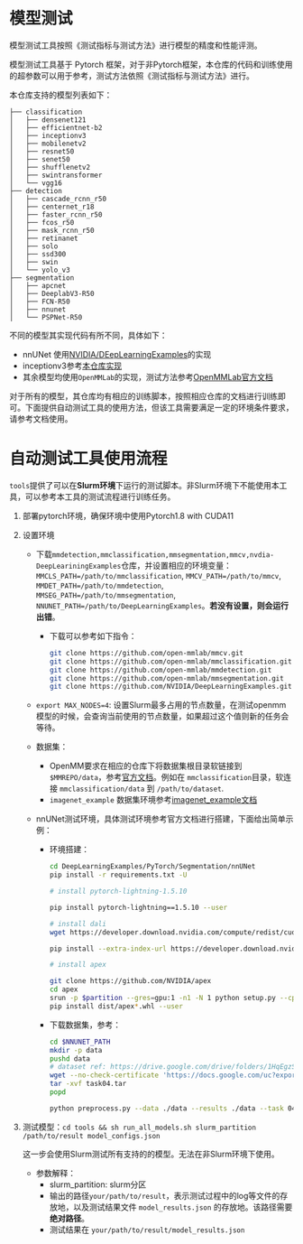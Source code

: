 # 模型测试
模型测试工具按照《测试指标与测试方法》进行模型的精度和性能评测。

模型测试工具基于 Pytorch 框架，对于非Pytorch框架，本仓库的代码和训练使用的超参数可以用于参考，测试方法依照《测试指标与测试方法》进行。

本仓库支持的模型列表如下：

```
├── classification
│   ├── densenet121
│   ├── efficientnet-b2
│   ├── inceptionv3
│   ├── mobilenetv2
│   ├── resnet50
│   ├── senet50
│   ├── shufflenetv2
│   ├── swintransformer
│   └── vgg16
├── detection
│   ├── cascade_rcnn_r50
│   ├── centernet_r18
│   ├── faster_rcnn_r50
│   ├── fcos_r50
│   ├── mask_rcnn_r50
│   ├── retinanet
│   ├── solo
│   ├── ssd300
│   ├── swin
│   └── yolo_v3
├── segmentation
│   ├── apcnet
│   ├── DeeplabV3-R50
│   ├── FCN-R50
│   ├── nnunet
│   └── PSPNet-R50

```

不同的模型其实现代码有所不同，具体如下：
- nnUNet 使用[NVIDIA/DEepLearningExamples](https://github.com/NVIDIA/DeepLearningExamples/tree/master/PyTorch/Segmentation/nnUNet)的实现
- inceptionv3参考[本仓库实现](/networks/imagenet_example/README.md)
- 其余模型均使用`OpenMMLab`的实现，测试方法参考[OpenMMLab官方文档](https://openmmlab.com/)

对于所有的模型，其仓库均有相应的训练脚本，按照相应仓库的文档进行训练即可。下面提供自动测试工具的使用方法，但该工具需要满足一定的环境条件要求，请参考文档使用。

# 自动测试工具使用流程
`tools`提供了可以在**Slurm环境**下运行的测试脚本。非Slurm环境下不能使用本工具，可以参考本工具的测试流程进行训练任务。


1. 部署pytorch环境，确保环境中使用Pytorch1.8 with CUDA11

2. 设置环境
    - 下载`mmdetection,mmclassification,mmsegmentation,mmcv,nvdia-DeepLeariningExamples`仓库，并设置相应的环境变量：`MMCLS_PATH=/path/to/mmclassification`, `MMCV_PATH=/path/to/mmcv`, `MMDET_PATH=/path/to/mmdetection`, `MMSEG_PATH=/path/to/mmsegmentation`, `NNUNET_PATH=/path/to/DeepLearningExamples`。**若没有设置，则会运行出错**。
      - 下载可以参考如下指令：
          ```sh
          git clone https://github.com/open-mmlab/mmcv.git
          git clone https://github.com/open-mmlab/mmclassification.git
          git clone https://github.com/open-mmlab/mmdetection.git
          git clone https://github.com/open-mmlab/mmsegmentation.git
          git clone https://github.com/NVIDIA/DeepLearningExamples.git
          ```

    - `export MAX_NODES=4`: 设置Slurm最多占用的节点数量，在测试openmm模型的时候，会查询当前使用的节点数量，如果超过这个值则新的任务会等待。

    - 数据集：
      - OpenMM要求在相应的仓库下将数据集根目录软链接到 `$MMREPO/data`，参考[官方文档](https://mmclassification.readthedocs.io/en/latest/getting_started.html#prepare-datasets)。例如在   `mmclassification`目录，软连接 `mmclassification/data` 到 `/path/to/dataset`.
      - `imagenet_example` 数据集环境参考[imagenet_example文档](/networks/imagenet_example/README.md)

    - nnUNet测试环境，具体测试环境参考官方文档进行搭建，下面给出简单示例：
      - 环境搭建：
        ```sh
        cd DeepLearningExamples/PyTorch/Segmentation/nnUNet
        pip install -r requirements.txt -U

        # install pytorch-lightning-1.5.10

        pip install pytorch-lightning==1.5.10 --user

        # install dali
        wget https://developer.download.nvidia.com/compute/redist/cuda/11.0/nvidia-dali/nvidia_dali-0.22.0-1313465-cp38-cp38-manylinux1_x86_64.whl

        pip install --extra-index-url https://developer.download.nvidia.com/compute/redist --upgrade nvidia-dali-cuda110

        # install apex

        git clone https://github.com/NVIDIA/apex
        cd apex
        srun -p $partition --gres=gpu:1 -n1 -N 1 python setup.py --cpp_ext --cuda_ext bdist_wheel
        pip install dist/apex*.whl --user

        ```
      - 下载数据集，参考：
        ```sh
        cd $NNUNET_PATH
        mkdir -p data
        pushd data
        # dataset ref: https://drive.google.com/drive/folders/1HqEgzS8BV2c7xYNrZdEAnrHk7osJJ--2
        wget --no-check-certificate 'https://docs.google.com/uc?export=download&id=1RzPB1_bqzQhlWvU-YGvZzhx2omcDh38C' -O task04.tar
        tar -xvf task04.tar
        popd

        python preprocess.py --data ./data --results ./data --task 04 --dim 3
        ```


3. 测试模型：`cd tools && sh run_all_models.sh slurm_partition /path/to/result model_configs.json`

    这一步会使用Slurm测试所有支持的的模型。无法在非Slurm环境下使用。

   - 参数解释：
        - slurm_partition: slurm分区
        - 输出的路径`your/path/to/result`，表示测试过程中的log等文件的存放地，以及测试结果文件 `model_results.json` 的存放地。该路径需要**绝对路径**。
        - 测试结果在 `your/path/to/result/model_results.json`

